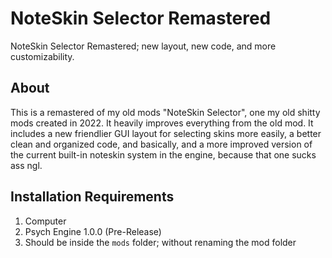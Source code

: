 # NoteSkin Selector Remastered
NoteSkin Selector Remastered; new layout, new code, and more customizability.

## About
This is a remastered of my old mods "NoteSkin Selector", one my old shitty mods created in 2022. It heavily improves everything from the old mod. It includes a new friendlier GUI layout for selecting skins more easily, a better clean and organized code, and basically, and a more improved version of the current built-in noteskin system in the engine, because that one sucks ass ngl.

## Installation Requirements
1. Computer
2. Psych Engine 1.0.0 (Pre-Release)
3. Should be inside the `mods` folder; without renaming the mod folder

## 